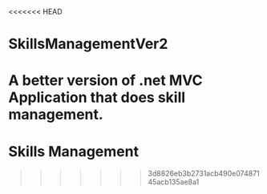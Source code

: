 <<<<<<< HEAD
# SkillsManagementVer2
A better version of .net MVC Application that does skill management.
=======
# Skills Management
>>>>>>> 3d8826eb3b2731acb490e07487145acb135ae8a1
